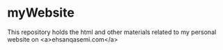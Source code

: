 # myWebsite
This repository holds the html and other materials related to my personal website on &lt;a>ehsanqasemi.com&lt;/a>
